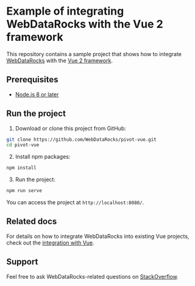 # Example of integrating WebDataRocks with the Vue 2 framework

This repository contains a sample project that shows how to integrate [WebDataRocks](https://www.webdatarocks.com/) with the [Vue 2 framework](https://v2.vuejs.org/).

## Prerequisites

- [Node.js 8 or later](https://nodejs.org/en/)

## Run the project

1. Download or clone this project from GitHub:
```bash
git clone https://github.com/WebDataRocks/pivot-vue.git
cd pivot-vue
```
2. Install npm packages:
```bash
npm install
```
3. Run the project:
```bash
npm run serve
```
You can access the project at `http://localhost:8080/`.

## Related docs

For details on how to integrate WebDataRocks into existing Vue projects, check out the [integration with Vue](https://www.webdatarocks.com/doc/integration-with-vue/).

## Support

Feel free to ask WebDataRocks-related questions on [StackOverflow](https://stackoverflow.com/questions/tagged/webdatarocks).
